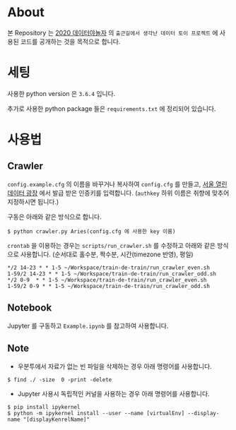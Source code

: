 # About

본 Repository 는 [2020 데이터야놀자](https://datayanolja.github.io/) 의 `출근길에서 생각난 데이터 토이 프로젝트` 에 사용된 코드를 공개하는 것을 목적으로 합니다.

# 세팅

사용한 python version 은 `3.6.4` 입니다.

추가로 사용한 python package 들은 `requirements.txt` 에 정리되어 있습니다.

# 사용법

## Crawler

`config.example.cfg` 의 이름을 바꾸거나 복사하여 `config.cfg` 를 만들고, [서울 열린데이터 광장](http://data.seoul.go.kr/) 에서 발급 받은 인증키를 입력합니다.
(`authkey` 하위 이름은 취향에 맞추어 지정하시면 됩니다.)

구동은 아래와 같은 방식으로 합니다.

```
$ python crawler.py Aries(config.cfg 에 사용한 key 이름)
```

`crontab` 을 이용하는 경우는 `scripts/run_crawler.sh` 를 수정하고 아래와 같은 방식으로 사용합니다.
(순서대로 홀수분, 짝수분, 시간(timezone 반영), 평일)

```
*/2 14-23 * * 1-5 ~/Workspace/train-de-train/run_crawler_even.sh
1-59/2 14-23 * * 1-5 ~/Workspace/train-de-train/run_crawler_odd.sh
*/2 0-9  * * 1-5 ~/Workspace/train-de-train/run_crawler_even.sh
1-59/2 0-9 * * 1-5 ~/Workspace/train-de-train/run_crawler_odd.sh
```

## Notebook

Jupyter 를 구동하고 `Example.ipynb` 를 참고하여 사용합니다.

## Note

* 우분투에서 자료가 없는 빈 파일을 삭제하는 경우 아래 명령어를 사용합니다.

```
$ find ./ -size  0 -print -delete
```

* Jupyter 사용시 독립적인 커널을 사용하는 경우 아래 명령어를 사용합니다.

```
$ pip install ipykernel
$ python -m ipykernel install --user --name [virtualEnv] --display-name "[displayKenrelName]"
```
